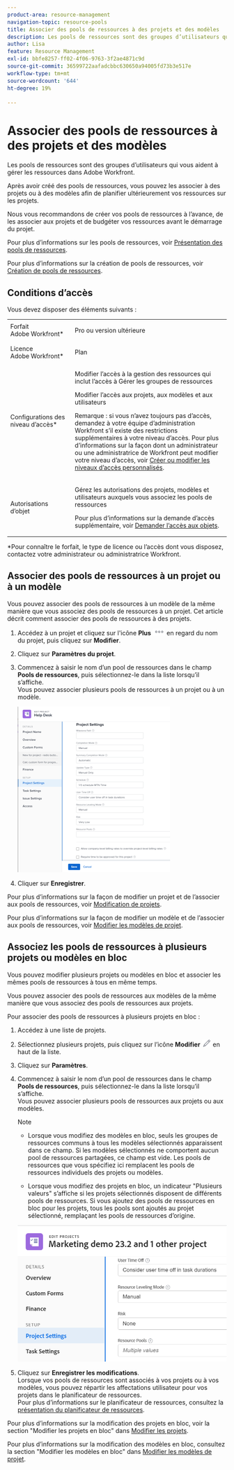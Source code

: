 ```yaml
---
product-area: resource-management
navigation-topic: resource-pools
title: Associer des pools de ressources à des projets et des modèles
description: Les pools de ressources sont des groupes d’utilisateurs qui vous aident à gérer les ressources dans Adobe Workfront.
author: Lisa
feature: Resource Management
exl-id: bbfe8257-ff02-4f06-9763-3f2ae4871c9d
source-git-commit: 36599722aafadcbbc630650a94005fd73b3e517e
workflow-type: tm+mt
source-wordcount: '644'
ht-degree: 19%

---
```


# Associer des pools de ressources à des projets et des modèles


<!-- drafted for bulk editing projects: keep this in yellow till this releases to ALL customers - May 1, 2023

Also - take out all the references to Preview and Prod at prod final
-->

<!--<span class="preview">The highlighted information on this page refers to functionality not yet generally available. It is available for all customers in the Preview environment and for a select group of customers in the Production environment.</span>-->


<!--
<p>The sections about how to add resource pools to templates, projects are duplicated from the articles listed in those sections (Editing Projects, Creating a Template, etc).</p>
<p>***I decided to keep these steps here, though, because it's hard to parse through those much lunger articles for just updating this one field.)</p>
-->

Les pools de ressources sont des groupes d’utilisateurs qui vous aident à gérer les ressources dans Adobe Workfront.

Après avoir créé des pools de ressources, vous pouvez les associer à des projets ou à des modèles afin de planifier ultérieurement vos ressources sur les projets.

Nous vous recommandons de créer vos pools de ressources à l’avance, de les associer aux projets et de budgéter vos ressources avant le démarrage du projet.

Pour plus d’informations sur les pools de ressources, voir [Présentation des pools de ressources](../../../resource-mgmt/resource-planning/resource-pools/work-with-resource-pools.md).

Pour plus d’informations sur la création de pools de ressources, voir [Création de pools de ressources](../../../resource-mgmt/resource-planning/resource-pools/create-resource-pools.md).

## Conditions d’accès

Vous devez disposer des éléments suivants :

<table style="table-layout:auto"> 
 <col> 
 <col> 
 <tbody> 
  <tr> 
   <td role="rowheader">Forfait Adobe Workfront*</td> 
   <td> <p>Pro ou version ultérieure</p> </td> 
  </tr> 
  <tr> 
   <td role="rowheader">Licence Adobe Workfront*</td> 
   <td> <p>Plan </p> </td> 
  </tr> 
  <tr> 
   <td role="rowheader">Configurations des niveau d’accès*</td> 
   <td> <p>Modifier l’accès à la gestion des ressources qui inclut l’accès à Gérer les groupes de ressources</p> <p>Modifier l’accès aux projets, aux modèles et aux utilisateurs</p> <p>Remarque : si vous n’avez toujours pas d’accès, demandez à votre équipe d’administration Workfront s’il existe des restrictions supplémentaires à votre niveau d’accès. Pour plus d’informations sur la façon dont un administrateur ou une administratrice de Workfront peut modifier votre niveau d’accès, voir <a href="../../../administration-and-setup/add-users/configure-and-grant-access/create-modify-access-levels.md" class="MCXref xref">Créer ou modifier les niveaux d’accès personnalisés</a>.</p> </td> 
  </tr> 
  <tr data-mc-conditions=""> 
   <td role="rowheader">Autorisations d’objet</td> 
   <td> <p>Gérez les autorisations des projets, modèles et utilisateurs auxquels vous associez les pools de ressources</p> <p>Pour plus d’informations sur la demande d’accès supplémentaire, voir <a href="../../../workfront-basics/grant-and-request-access-to-objects/request-access.md" class="MCXref xref">Demander l’accès aux objets</a>.</p> </td> 
  </tr> 
 </tbody> 
</table>

&#42;Pour connaître le forfait, le type de licence ou l’accès dont vous disposez, contactez votre administrateur ou administratrice Workfront.

## Associer des pools de ressources à un projet ou à un modèle

Vous pouvez associer des pools de ressources à un modèle de la même manière que vous associez des pools de ressources à un projet. Cet article décrit comment associer des pools de ressources à des projets.

1. Accédez à un projet et cliquez sur l&#39;icône **Plus** ![](assets/more-icon.png) en regard du nom du projet, puis cliquez sur **Modifier**.

1. Cliquez sur **Paramètres du projet**.

1. Commencez à saisir le nom d’un pool de ressources dans le champ **Pools de ressources**, puis sélectionnez-le dans la liste lorsqu’il s’affiche.\
   Vous pouvez associer plusieurs pools de ressources à un projet ou à un modèle.

   ![](assets/nwe-project-settings-in-edit-project-box-350x380.png)

1. Cliquer sur **Enregistrer**.

Pour plus d’informations sur la façon de modifier un projet et de l’associer aux pools de ressources, voir [Modification de projets](../../../manage-work/projects/manage-projects/edit-projects.md).

Pour plus d’informations sur la façon de modifier un modèle et de l’associer aux pools de ressources, voir [Modifier les modèles de projet](../../../manage-work/projects/create-and-manage-templates/edit-templates.md).

## Associez les pools de ressources à plusieurs projets ou modèles en bloc

Vous pouvez modifier plusieurs projets ou modèles en bloc et associer les mêmes pools de ressources à tous en même temps.

Vous pouvez associer des pools de ressources aux modèles de la même manière que vous associez des pools de ressources aux projets.

Pour associer des pools de ressources à plusieurs projets en bloc :

1. Accédez à une liste de projets.
1. Sélectionnez plusieurs projets, puis cliquez sur l’icône **Modifier** ![](assets/edit-icon.png) en haut de la liste.

1. Cliquez sur **Paramètres**.
1. Commencez à saisir le nom d’un pool de ressources dans le champ **Pools de ressources**, puis sélectionnez-le dans la liste lorsqu’il s’affiche.\
   Vous pouvez associer plusieurs pools de ressources aux projets ou aux modèles.

   >[!NOTE]
   >
   >* Lorsque vous modifiez des modèles en bloc, seuls les groupes de ressources communs à tous les modèles sélectionnés apparaissent dans ce champ. Si les modèles sélectionnés ne comportent aucun pool de ressources partagées, ce champ est vide. Les pools de ressources que vous spécifiez ici remplacent les pools de ressources individuels des projets ou modèles.
   >
   >* Lorsque vous modifiez des projets en bloc, un indicateur &quot;Plusieurs valeurs&quot; s’affiche si les projets sélectionnés disposent de différents pools de ressources. Si vous ajoutez des pools de ressources en bloc pour les projets, tous les pools sont ajoutés au projet sélectionné, remplaçant les pools de ressources d’origine.

   ![add_resource_pools_to_multiple_projects.png](assets/add-resource-pools-to-multiple-projects-350x358.png)

1. Cliquez sur **Enregistrer les modifications**.\
   Lorsque vos pools de ressources sont associés à vos projets ou à vos modèles, vous pouvez répartir les affectations utilisateur pour vos projets dans le planificateur de ressources.\
   Pour plus d’informations sur le planificateur de ressources, consultez la [présentation du planificateur de ressources](../../../resource-mgmt/resource-planning/get-started-resource-planner.md).

Pour plus d’informations sur la modification des projets en bloc, voir la section &quot;Modifier les projets en bloc&quot; dans [Modifier les projets](../../../manage-work/projects/manage-projects/edit-projects.md).

Pour plus d’informations sur la modification des modèles en bloc, consultez la section &quot;Modifier les modèles en bloc&quot; dans [Modifier les modèles de projet](../../../manage-work/projects/create-and-manage-templates/edit-templates.md).
